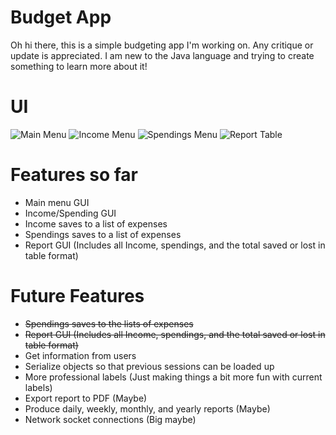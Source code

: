 # Budget App  
Oh hi there, this is a simple budgeting app I'm working on. Any critique or update is appreciated. I am new to the Java language and trying to create something to learn more about it!

# UI 
![Main Menu](https://github.com/michaelolchang/budget_app/blob/master/main_menu.png)
![Income Menu](https://github.com/michaelolchang/budget_app/blob/master/income_menu.png)
![Spendings Menu](https://github.com/michaelolchang/budget_app/blob/master/spending_menu.png)
![Report Table](https://github.com/michaelolchang/budget_app/blob/master/report_table.png)

# Features so far
- Main menu GUI
- Income/Spending GUI
- Income saves to a list of expenses
- Spendings saves to a list of expenses
- Report GUI (Includes all Income, spendings, and the total saved or lost in table format)

# Future Features 
- ~~Spendings saves to the lists of expenses~~
- ~~Report GUI (Includes all Income, spendings, and the total saved or lost in table format)~~
- Get information from users 
- Serialize objects so that previous sessions can be loaded up
- More professional labels (Just making things a bit more fun with current labels) 
- Export report to PDF (Maybe)
- Produce daily, weekly, monthly, and yearly reports (Maybe)
- Network socket connections (Big maybe)
